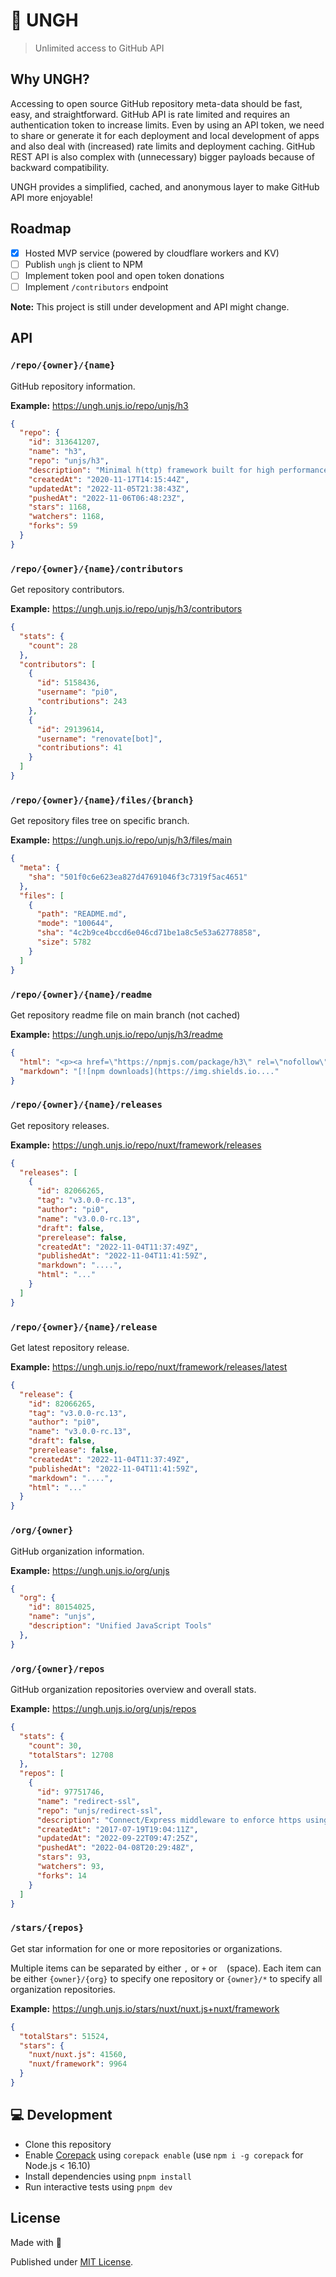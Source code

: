 # 🐙 UNGH

> Unlimited access to GitHub API

## Why UNGH?

Accessing to open source GitHub repository meta-data should be fast, easy, and straightforward. GitHub API is rate limited and requires an authentication token to increase limits. Even by using an API token, we need to share or generate it for each deployment and local development of apps and also deal with (increased) rate limits and deployment caching. GitHub REST API is also complex with (unnecessary) bigger payloads because of backward compatibility.

UNGH provides a simplified, cached, and anonymous layer to make GitHub API more enjoyable!

## Roadmap

- [x] Hosted MVP service (powered by cloudflare workers and KV)
- [ ] Publish `ungh` js client to NPM
- [ ] Implement token pool and open token donations
- [ ] Implement `/contributors` endpoint

**Note:** This project is still under development and API might change.

## API

### `/repo/{owner}/{name}`

GitHub repository information.

**Example:** https://ungh.unjs.io/repo/unjs/h3

```json
{
  "repo": {
    "id": 313641207,
    "name": "h3",
    "repo": "unjs/h3",
    "description": "Minimal h(ttp) framework built for high performance and portability ⚡️",
    "createdAt": "2020-11-17T14:15:44Z",
    "updatedAt": "2022-11-05T21:38:43Z",
    "pushedAt": "2022-11-06T06:48:23Z",
    "stars": 1168,
    "watchers": 1168,
    "forks": 59
  }
}
```

### `/repo/{owner}/{name}/contributors`

Get repository contributors.

**Example:** https://ungh.unjs.io/repo/unjs/h3/contributors

```json
{
  "stats": {
    "count": 28
  },
  "contributors": [
    {
      "id": 5158436,
      "username": "pi0",
      "contributions": 243
    },
    {
      "id": 29139614,
      "username": "renovate[bot]",
      "contributions": 41
    }
  ]
}
```

### `/repo/{owner}/{name}/files/{branch}`

Get repository files tree on specific branch.

**Example:** https://ungh.unjs.io/repo/unjs/h3/files/main

```json
{
  "meta": {
    "sha": "501f0c6e623ea827d47691046f3c7319f5ac4651"
  },
  "files": [
    {
      "path": "README.md",
      "mode": "100644",
      "sha": "4c2b9ce4bccd6e046cd71be1a8c5e53a62778858",
      "size": 5782
    }
  ]
}
```

### `/repo/{owner}/{name}/readme`

Get repository readme file on main branch (not cached)

**Example:** https://ungh.unjs.io/repo/unjs/h3/readme

```json
{
  "html": "<p><a href=\"https://npmjs.com/package/h3\" rel=\"nofollow\"><img...",
  "markdown": "[![npm downloads](https://img.shields.io...."
}
```

### `/repo/{owner}/{name}/releases`

Get repository releases.

**Example:** https://ungh.unjs.io/repo/nuxt/framework/releases

```json
{
  "releases": [
    {
      "id": 82066265,
      "tag": "v3.0.0-rc.13",
      "author": "pi0",
      "name": "v3.0.0-rc.13",
      "draft": false,
      "prerelease": false,
      "createdAt": "2022-11-04T11:37:49Z",
      "publishedAt": "2022-11-04T11:41:59Z",
      "markdown": "....",
      "html": "..."
    }
  ]
}
```

### `/repo/{owner}/{name}/release`

Get latest repository release.

**Example:** https://ungh.unjs.io/repo/nuxt/framework/releases/latest

```json
{
  "release": {
    "id": 82066265,
    "tag": "v3.0.0-rc.13",
    "author": "pi0",
    "name": "v3.0.0-rc.13",
    "draft": false,
    "prerelease": false,
    "createdAt": "2022-11-04T11:37:49Z",
    "publishedAt": "2022-11-04T11:41:59Z",
    "markdown": "....",
    "html": "..."
  }
}
```

### `/org/{owner}`

GitHub organization information.

**Example:** https://ungh.unjs.io/org/unjs

```json
{
  "org": {
    "id": 80154025,
    "name": "unjs",
    "description": "Unified JavaScript Tools"
  },
}
```

### `/org/{owner}/repos`

GitHub organization repositories overview and overall stats.

**Example:** https://ungh.unjs.io/org/unjs/repos

```json
{
  "stats": {
    "count": 30,
    "totalStars": 12708
  },
  "repos": [
    {
      "id": 97751746,
      "name": "redirect-ssl",
      "repo": "unjs/redirect-ssl",
      "description": "Connect/Express middleware to enforce https using is-https",
      "createdAt": "2017-07-19T19:04:11Z",
      "updatedAt": "2022-09-22T09:47:25Z",
      "pushedAt": "2022-04-08T20:29:48Z",
      "stars": 93,
      "watchers": 93,
      "forks": 14
    }
  ]
}
```

### `/stars/{repos}`

Get star information for one or more repositories or organizations.

Multiple items can be separated by either `,` or `+` or ` ` (space). Each item can be either `{owner}/{org}` to specify one repository or `{owner}/*` to specify all organization repositories.

**Example:** https://ungh.unjs.io/stars/nuxt/nuxt.js+nuxt/framework

```json
{
  "totalStars": 51524,
  "stars": {
    "nuxt/nuxt.js": 41560,
    "nuxt/framework": 9964
  }
}
```

## 💻 Development

- Clone this repository
- Enable [Corepack](https://github.com/nodejs/corepack) using `corepack enable` (use `npm i -g corepack` for Node.js < 16.10)
- Install dependencies using `pnpm install`
- Run interactive tests using `pnpm dev`

## License

Made with 💛

Published under [MIT License](./LICENSE).
